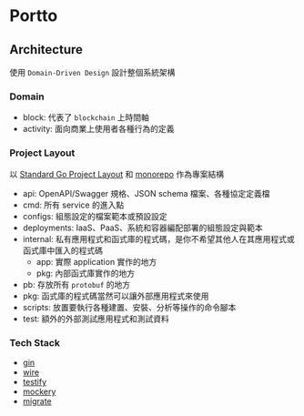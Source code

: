 # Portto

## Architecture

使用 `Domain-Driven Design` 設計整個系統架構

### Domain

- block: 代表了 `blockchain` 上時間軸
- activity: 面向商業上使用者各種行為的定義

### Project Layout

以 [Standard Go Project Layout](https://github.com/golang-standards/project-layout)
和 [monorepo](https://monorepo.tools/) 作為專案結構

- api: OpenAPI/Swagger 規格、JSON schema 檔案、各種協定定義檔
- cmd: 所有 service 的進入點
- configs: 組態設定的檔案範本或預設設定
- deployments: IaaS、PaaS、系統和容器編配部署的組態設定與範本
- internal: 私有應用程式和函式庫的程式碼，是你不希望其他人在其應用程式或函式庫中匯入的程式碼
    - app: 實際 application 實作的地方
    - pkg: 內部函式庫實作的地方
- pb: 存放所有 `protobuf` 的地方
- pkg: 函式庫的程式碼當然可以讓外部應用程式來使用
- scripts: 放置要執行各種建置、安裝、分析等操作的命令腳本
- test: 額外的外部測試應用程式和測試資料

### Tech Stack

- [gin](https://github.com/gin-gonic/gin)
- [wire](https://github.com/google/wire)
- [testify](https://github.com/stretchr/testify)
- [mockery](https://github.com/vektra/mockery)
- [migrate](https://github.com/golang-migrate/migrate)
